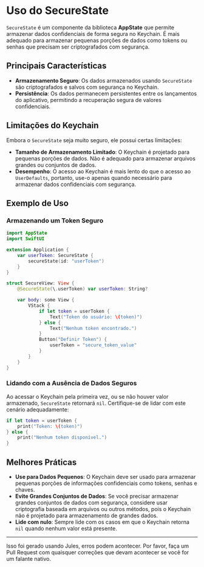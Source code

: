 # Uso do SecureState

`SecureState` é um componente da biblioteca **AppState** que permite armazenar dados confidenciais de forma segura no Keychain. É mais adequado para armazenar pequenas porções de dados como tokens ou senhas que precisam ser criptografados com segurança.

## Principais Características

- **Armazenamento Seguro**: Os dados armazenados usando `SecureState` são criptografados e salvos com segurança no Keychain.
- **Persistência**: Os dados permanecem persistentes entre os lançamentos do aplicativo, permitindo a recuperação segura de valores confidenciais.

## Limitações do Keychain

Embora o `SecureState` seja muito seguro, ele possui certas limitações:

- **Tamanho de Armazenamento Limitado**: O Keychain é projetado para pequenas porções de dados. Não é adequado para armazenar arquivos grandes ou conjuntos de dados.
- **Desempenho**: O acesso ao Keychain é mais lento do que o acesso ao `UserDefaults`, portanto, use-o apenas quando necessário para armazenar dados confidenciais com segurança.

## Exemplo de Uso

### Armazenando um Token Seguro

```swift
import AppState
import SwiftUI

extension Application {
    var userToken: SecureState {
        secureState(id: "userToken")
    }
}

struct SecureView: View {
    @SecureState(\.userToken) var userToken: String?

    var body: some View {
        VStack {
            if let token = userToken {
                Text("Token do usuário: \(token)")
            } else {
                Text("Nenhum token encontrado.")
            }
            Button("Definir Token") {
                userToken = "secure_token_value"
            }
        }
    }
}
```

### Lidando com a Ausência de Dados Seguros

Ao acessar o Keychain pela primeira vez, ou se não houver valor armazenado, `SecureState` retornará `nil`. Certifique-se de lidar com este cenário adequadamente:

```swift
if let token = userToken {
    print("Token: \(token)")
} else {
    print("Nenhum token disponível.")
}
```

## Melhores Práticas

- **Use para Dados Pequenos**: O Keychain deve ser usado para armazenar pequenas porções de informações confidenciais como tokens, senhas e chaves.
- **Evite Grandes Conjuntos de Dados**: Se você precisar armazenar grandes conjuntos de dados com segurança, considere usar criptografia baseada em arquivos ou outros métodos, pois o Keychain não é projetado para armazenamento de grandes dados.
- **Lide com nulo**: Sempre lide com os casos em que o Keychain retorna `nil` quando nenhum valor está presente.

---
Isso foi gerado usando Jules, erros podem acontecer. Por favor, faça um Pull Request com quaisquer correções que devam acontecer se você for um falante nativo.

